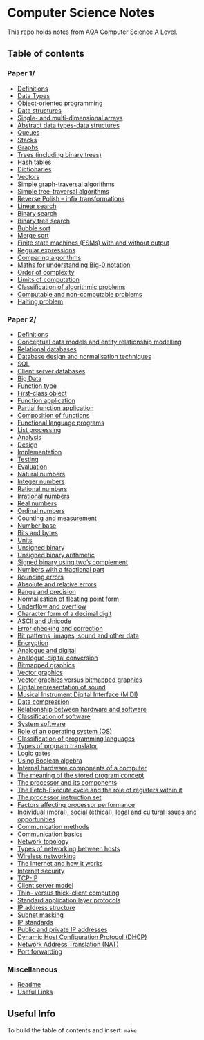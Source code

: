 # Computer Science Notes
This repo holds notes from AQA Computer Science A Level.
## Table of contents
<!--TABLE-->

### Paper 1/
* [Definitions](Paper%201/Definitions.md)
* [Data Types](Paper%201/4.1%20Fundamentals%20of%20Programming/4.1.1%20Programming/4.1.1.1%20Data%20Types.md)
* [Object-oriented programming](Paper%201/4.1%20Fundamentals%20of%20Programming/4.1.2%20Programming%20paradigms/4.1.2.3%20Object-oriented%20programming.md)
* [Data structures](Paper%201/4.2%20Fundamentals%20of%20data%20structures/4.2.1%20Data%20structures%20and%20abstract%20data%20types/4.2.1.1%20Data%20structures.md)
* [Single- and multi-dimensional arrays](Paper%201/4.2%20Fundamentals%20of%20data%20structures/4.2.1%20Data%20structures%20and%20abstract%20data%20types/4.2.1.2%20Single-%20and%20multi-dimensional%20arrays.md)
* [Abstract data types-data structures](Paper%201/4.2%20Fundamentals%20of%20data%20structures/4.2.1%20Data%20structures%20and%20abstract%20data%20types/4.2.1.4%20Abstract%20data%20types-data%20structures.md)
* [Queues](Paper%201/4.2%20Fundamentals%20of%20data%20structures/4.2.2%20Queues/4.2.2.1%20Queues.md)
* [Stacks](Paper%201/4.2%20Fundamentals%20of%20data%20structures/4.2.3%20Stacks/4.2.3.1%20Stacks.md)
* [Graphs](Paper%201/4.2%20Fundamentals%20of%20data%20structures/4.2.4%20Graphs/4.2.4.1%20Graphs.md)
* [Trees (including binary trees)](Paper%201/4.2%20Fundamentals%20of%20data%20structures/4.2.5%20Trees/4.2.5.1%20Trees%20(including%20binary%20trees).md)
* [Hash tables](Paper%201/4.2%20Fundamentals%20of%20data%20structures/4.2.6%20Hash%20tables/4.2.6.1%20Hash%20tables.md)
* [Dictionaries](Paper%201/4.2%20Fundamentals%20of%20data%20structures/4.2.7%20Dictionaries/4.2.7.1%20Dictionaries.md)
* [Vectors](Paper%201/4.2%20Fundamentals%20of%20data%20structures/4.2.8%20Vectors/4.2.8.1%20Vectors.md)
* [Simple graph-traversal algorithms](Paper%201/4.3%20Fundamentals%20of%20algorithms/4.3.1%20Graph-traversal/4.3.1.1%20Simple%20graph-traversal%20algorithms.md)
* [Simple tree-traversal algorithms](Paper%201/4.3%20Fundamentals%20of%20algorithms/4.3.2%20Tree-traversal/4.3.2.1%20Simple%20tree-traversal%20algorithms.md)
* [Reverse Polish – infix transformations](Paper%201/4.3%20Fundamentals%20of%20algorithms/4.3.3%20Reverse%20Polish/4.3.3.1%20Reverse%20Polish%20–%20infix%20transformations.md)
* [Linear search](Paper%201/4.3%20Fundamentals%20of%20algorithms/4.3.4%20Searching%20algorithms/4.3.4.1%20Linear%20search.md)
* [Binary search](Paper%201/4.3%20Fundamentals%20of%20algorithms/4.3.4%20Searching%20algorithms/4.3.4.2%20Binary%20search.md)
* [Binary tree search](Paper%201/4.3%20Fundamentals%20of%20algorithms/4.3.4%20Searching%20algorithms/4.3.4.3%20Binary%20tree%20search.md)
* [Bubble sort](Paper%201/4.3%20Fundamentals%20of%20algorithms/4.3.5%20Sorting%20algorithms/4.3.5.1%20Bubble%20sort.md)
* [Merge sort](Paper%201/4.3%20Fundamentals%20of%20algorithms/4.3.5%20Sorting%20algorithms/4.3.5.2%20Merge%20sort.md)
* [Finite state machines (FSMs) with and without output](Paper%201/4.4%20Theory%20of%20computation/4.4.2%20Regular%20languages/4.4.2.1%20Finite%20state%20machines%20(FSMs)%20with%20and%20without%20output.md)
* [Regular expressions](Paper%201/4.4%20Theory%20of%20computation/4.4.2%20Regular%20languages/4.4.2.3%20Regular%20expressions.md)
* [Comparing algorithms](Paper%201/4.4%20Theory%20of%20computation/4.4.4%20Classification%20of%20algorithms/4.4.4.1%20Comparing%20algorithms.md)
* [Maths for understanding Big-0 notation](Paper%201/4.4%20Theory%20of%20computation/4.4.4%20Classification%20of%20algorithms/4.4.4.2%20Maths%20for%20understanding%20Big-0%20notation.md)
* [Order of complexity](Paper%201/4.4%20Theory%20of%20computation/4.4.4%20Classification%20of%20algorithms/4.4.4.3%20Order%20of%20complexity.md)
* [Limits of computation](Paper%201/4.4%20Theory%20of%20computation/4.4.4%20Classification%20of%20algorithms/4.4.4.4%20Limits%20of%20computation.md)
* [Classification of algorithmic problems](Paper%201/4.4%20Theory%20of%20computation/4.4.4%20Classification%20of%20algorithms/4.4.4.5%20Classification%20of%20algorithmic%20problems.md)
* [Computable and non-computable problems](Paper%201/4.4%20Theory%20of%20computation/4.4.4%20Classification%20of%20algorithms/4.4.4.6%20Computable%20and%20non-computable%20problems.md)
* [Halting problem](Paper%201/4.4%20Theory%20of%20computation/4.4.4%20Classification%20of%20algorithms/4.4.4.7%20Halting%20problem.md)

### Paper 2/
* [Definitions](Paper%202/Definitions.md)
* [Conceptual data models and entity relationship modelling](Paper%202/4.10%20Fundamentals%20of%20databases/4.10.1%20Conceptual%20data%20models%20and%20entity%20relationship%20modelling/4.10.1.1%20Conceptual%20data%20models%20and%20entity%20relationship%20modelling.md)
* [Relational databases](Paper%202/4.10%20Fundamentals%20of%20databases/4.10.2%20Relational%20databases/4.10.2.1%20Relational%20databases.md)
* [Database design and normalisation techniques](Paper%202/4.10%20Fundamentals%20of%20databases/4.10.3%20Database%20design%20and%20normalisation%20techniques/4.10.3.1%20Database%20design%20and%20normalisation%20techniques.md)
* [SQL](Paper%202/4.10%20Fundamentals%20of%20databases/4.10.4%20Structured%20Query%20Language%20(SQL)/4.10.4.1%20SQL.md)
* [Client server databases](Paper%202/4.10%20Fundamentals%20of%20databases/4.10.5%20Client%20server%20databases/4.10.5.1%20Client%20server%20databases.md)
* [Big Data](Paper%202/4.11%20Big%20Data/4.11.1%20Big%20Data.md)
* [Function type](Paper%202/4.12%20Fundamentals%20of%20functional%20programming/4.12.1%20Functional%20programming%20paradigm/4.12.1.1%20Function%20type.md)
* [First-class object](Paper%202/4.12%20Fundamentals%20of%20functional%20programming/4.12.1%20Functional%20programming%20paradigm/4.12.1.2%20First-class%20object.md)
* [Function application](Paper%202/4.12%20Fundamentals%20of%20functional%20programming/4.12.1%20Functional%20programming%20paradigm/4.12.1.3%20Function%20application.md)
* [Partial function application](Paper%202/4.12%20Fundamentals%20of%20functional%20programming/4.12.1%20Functional%20programming%20paradigm/4.12.1.4%20Partial%20function%20application.md)
* [Composition of functions](Paper%202/4.12%20Fundamentals%20of%20functional%20programming/4.12.1%20Functional%20programming%20paradigm/4.12.1.5%20Composition%20of%20functions.md)
* [Functional language programs](Paper%202/4.12%20Fundamentals%20of%20functional%20programming/4.12.2%20Writing%20functional%20programs/4.12.2.1%20Functional%20language%20programs.md)
* [List processing](Paper%202/4.12%20Fundamentals%20of%20functional%20programming/4.12.3%20Lists%20in%20functional%20programming/4.12.3.1%20List%20processing.md)
* [Analysis](Paper%202/4.13%20Systematic%20approach%20to%20problem%20solving/4.13.1%20Aspects%20of%20software%20development/4.13.1.1%20Analysis.md)
* [Design](Paper%202/4.13%20Systematic%20approach%20to%20problem%20solving/4.13.1%20Aspects%20of%20software%20development/4.13.1.2%20Design.md)
* [Implementation](Paper%202/4.13%20Systematic%20approach%20to%20problem%20solving/4.13.1%20Aspects%20of%20software%20development/4.13.1.3%20Implementation.md)
* [Testing](Paper%202/4.13%20Systematic%20approach%20to%20problem%20solving/4.13.1%20Aspects%20of%20software%20development/4.13.1.4%20Testing.md)
* [Evaluation](Paper%202/4.13%20Systematic%20approach%20to%20problem%20solving/4.13.1%20Aspects%20of%20software%20development/4.13.1.5%20Evaluation.md)
* [Natural numbers](Paper%202/4.5%20Fundamentals%20of%20data%20representation/4.5.1%20Number%20systems/4.5.1.1%20Natural%20numbers.md)
* [Integer numbers](Paper%202/4.5%20Fundamentals%20of%20data%20representation/4.5.1%20Number%20systems/4.5.1.2%20Integer%20numbers.md)
* [Rational numbers](Paper%202/4.5%20Fundamentals%20of%20data%20representation/4.5.1%20Number%20systems/4.5.1.3%20Rational%20numbers.md)
* [Irrational numbers](Paper%202/4.5%20Fundamentals%20of%20data%20representation/4.5.1%20Number%20systems/4.5.1.4%20Irrational%20numbers.md)
* [Real numbers](Paper%202/4.5%20Fundamentals%20of%20data%20representation/4.5.1%20Number%20systems/4.5.1.5%20Real%20numbers.md)
* [Ordinal numbers](Paper%202/4.5%20Fundamentals%20of%20data%20representation/4.5.1%20Number%20systems/4.5.1.6%20Ordinal%20numbers.md)
* [Counting and measurement](Paper%202/4.5%20Fundamentals%20of%20data%20representation/4.5.1%20Number%20systems/4.5.1.7%20Counting%20and%20measurement.md)
* [Number base](Paper%202/4.5%20Fundamentals%20of%20data%20representation/4.5.2%20Number%20bases/4.5.2.1%20Number%20base.md)
* [Bits and bytes](Paper%202/4.5%20Fundamentals%20of%20data%20representation/4.5.3%20Units%20of%20information/4.5.3.1%20Bits%20and%20bytes.md)
* [Units](Paper%202/4.5%20Fundamentals%20of%20data%20representation/4.5.3%20Units%20of%20information/4.5.3.2%20Units.md)
* [Unsigned binary](Paper%202/4.5%20Fundamentals%20of%20data%20representation/4.5.4%20Binary%20number%20system/4.5.4.1%20Unsigned%20binary.md)
* [Unsigned binary arithmetic](Paper%202/4.5%20Fundamentals%20of%20data%20representation/4.5.4%20Binary%20number%20system/4.5.4.2%20Unsigned%20binary%20arithmetic.md)
* [Signed binary using two’s complement](Paper%202/4.5%20Fundamentals%20of%20data%20representation/4.5.4%20Binary%20number%20system/4.5.4.3%20Signed%20binary%20using%20two’s%20complement.md)
* [Numbers with a fractional part](Paper%202/4.5%20Fundamentals%20of%20data%20representation/4.5.4%20Binary%20number%20system/4.5.4.4%20Numbers%20with%20a%20fractional%20part.md)
* [Rounding errors](Paper%202/4.5%20Fundamentals%20of%20data%20representation/4.5.4%20Binary%20number%20system/4.5.4.5%20Rounding%20errors.md)
* [Absolute and relative errors](Paper%202/4.5%20Fundamentals%20of%20data%20representation/4.5.4%20Binary%20number%20system/4.5.4.6%20Absolute%20and%20relative%20errors.md)
* [Range and precision](Paper%202/4.5%20Fundamentals%20of%20data%20representation/4.5.4%20Binary%20number%20system/4.5.4.7%20Range%20and%20precision.md)
* [Normalisation of floating point form](Paper%202/4.5%20Fundamentals%20of%20data%20representation/4.5.4%20Binary%20number%20system/4.5.4.8%20Normalisation%20of%20floating%20point%20form.md)
* [Underflow and overflow](Paper%202/4.5%20Fundamentals%20of%20data%20representation/4.5.4%20Binary%20number%20system/4.5.4.9%20Underflow%20and%20overflow.md)
* [Character form of a decimal digit](Paper%202/4.5%20Fundamentals%20of%20data%20representation/4.5.5%20Information%20coding%20systems/4.5.5.1%20Character%20form%20of%20a%20decimal%20digit.md)
* [ASCII and Unicode](Paper%202/4.5%20Fundamentals%20of%20data%20representation/4.5.5%20Information%20coding%20systems/4.5.5.2%20ASCII%20and%20Unicode.md)
* [Error checking and correction](Paper%202/4.5%20Fundamentals%20of%20data%20representation/4.5.5%20Information%20coding%20systems/4.5.5.3%20Error%20checking%20and%20correction.md)
* [Bit patterns, images, sound and other data](Paper%202/4.5%20Fundamentals%20of%20data%20representation/4.5.6%20Representing%20images,%20sound%20and%20other%20data/4.5.6.1%20Bit%20patterns,%20images,%20sound%20and%20other%20data.md)
* [Encryption](Paper%202/4.5%20Fundamentals%20of%20data%20representation/4.5.6%20Representing%20images,%20sound%20and%20other%20data/4.5.6.10%20Encryption.md)
* [Analogue and digital](Paper%202/4.5%20Fundamentals%20of%20data%20representation/4.5.6%20Representing%20images,%20sound%20and%20other%20data/4.5.6.2%20Analogue%20and%20digital.md)
* [Analogue-digital conversion](Paper%202/4.5%20Fundamentals%20of%20data%20representation/4.5.6%20Representing%20images,%20sound%20and%20other%20data/4.5.6.3%20Analogue-digital%20conversion.md)
* [Bitmapped graphics](Paper%202/4.5%20Fundamentals%20of%20data%20representation/4.5.6%20Representing%20images,%20sound%20and%20other%20data/4.5.6.4%20Bitmapped%20graphics.md)
* [Vector graphics](Paper%202/4.5%20Fundamentals%20of%20data%20representation/4.5.6%20Representing%20images,%20sound%20and%20other%20data/4.5.6.5%20Vector%20graphics.md)
* [Vector graphics versus bitmapped graphics](Paper%202/4.5%20Fundamentals%20of%20data%20representation/4.5.6%20Representing%20images,%20sound%20and%20other%20data/4.5.6.6%20Vector%20graphics%20versus%20bitmapped%20graphics.md)
* [Digital representation of sound](Paper%202/4.5%20Fundamentals%20of%20data%20representation/4.5.6%20Representing%20images,%20sound%20and%20other%20data/4.5.6.7%20Digital%20representation%20of%20sound.md)
* [Musical Instrument Digital Interface (MIDI)](Paper%202/4.5%20Fundamentals%20of%20data%20representation/4.5.6%20Representing%20images,%20sound%20and%20other%20data/4.5.6.8%20Musical%20Instrument%20Digital%20Interface%20(MIDI).md)
* [Data compression](Paper%202/4.5%20Fundamentals%20of%20data%20representation/4.5.6%20Representing%20images,%20sound%20and%20other%20data/4.5.6.9%20Data%20compression.md)
* [Relationship between hardware and software](Paper%202/4.6%20Fundamentals%20of%20computer%20systems/4.6.1%20Hardware%20and%20software/4.6.1.1%20Relationship%20between%20hardware%20and%20software.md)
* [Classification of software](Paper%202/4.6%20Fundamentals%20of%20computer%20systems/4.6.1%20Hardware%20and%20software/4.6.1.2%20Classification%20of%20software.md)
* [System software](Paper%202/4.6%20Fundamentals%20of%20computer%20systems/4.6.1%20Hardware%20and%20software/4.6.1.3%20System%20software.md)
* [Role of an operating system (OS)](Paper%202/4.6%20Fundamentals%20of%20computer%20systems/4.6.1%20Hardware%20and%20software/4.6.1.4%20Role%20of%20an%20operating%20system%20(OS).md)
* [Classification of programming languages](Paper%202/4.6%20Fundamentals%20of%20computer%20systems/4.6.2%20Classification%20of%20programming%20languages/4.6.2.1%20Classification%20of%20programming%20languages.md)
* [Types of program translator](Paper%202/4.6%20Fundamentals%20of%20computer%20systems/4.6.3%20Types%20of%20program%20translator/4.6.3.1%20Types%20of%20program%20translator.md)
* [Logic gates](Paper%202/4.6%20Fundamentals%20of%20computer%20systems/4.6.4%20Logic%20gates/4.6.4.1%20Logic%20gates.md)
* [Using Boolean algebra](Paper%202/4.6%20Fundamentals%20of%20computer%20systems/4.6.5%20Boolean%20algebra/4.6.5.1%20Using%20Boolean%20algebra.md)
* [Internal hardware components of a computer](Paper%202/4.7%20Fundamentals%20of%20computer%20organisation%20and%20architecture/4.7.1%20Internal%20hardware%20components%20of%20a%20computer/4.7.1.1%20Internal%20hardware%20components%20of%20a%20computer.md)
* [The meaning of the stored program concept](Paper%202/4.7%20Fundamentals%20of%20computer%20organisation%20and%20architecture/4.7.2%20The%20stored%20program%20concept/4.7.2.1%20The%20meaning%20of%20the%20stored%20program%20concept.md)
* [The processor and its components](Paper%202/4.7%20Fundamentals%20of%20computer%20organisation%20and%20architecture/4.7.3%20Structure%20and%20role%20of%20the%20processor%20and%20its%20components/4.7.3.1%20The%20processor%20and%20its%20components.md)
* [The Fetch-Execute cycle and the role of registers within it](Paper%202/4.7%20Fundamentals%20of%20computer%20organisation%20and%20architecture/4.7.3%20Structure%20and%20role%20of%20the%20processor%20and%20its%20components/4.7.3.2%20The%20Fetch-Execute%20cycle%20and%20the%20role%20of%20registers%20within%20it.md)
* [The processor instruction set](Paper%202/4.7%20Fundamentals%20of%20computer%20organisation%20and%20architecture/4.7.3%20Structure%20and%20role%20of%20the%20processor%20and%20its%20components/4.7.3.3%20The%20processor%20instruction%20set.md)
* [Factors affecting processor performance](Paper%202/4.7%20Fundamentals%20of%20computer%20organisation%20and%20architecture/4.7.3%20Structure%20and%20role%20of%20the%20processor%20and%20its%20components/4.7.3.7%20Factors%20affecting%20processor%20performance.md)
* [Individual (moral), social (ethical), legal and cultural issues and opportunities](Paper%202/4.8%20Consequences%20of%20uses%20of%20computing/4.8.1%20Individual%20(moral),%20social%20(ethical),%20legal%20and%20cultural%20issues%20and%20opportunities.md)
* [Communication methods](Paper%202/4.9%20Fundamentals%20of%20communication%20and%20networking/4.9.1%20Communication/4.9.1.1%20Communication%20methods.md)
* [Communication basics](Paper%202/4.9%20Fundamentals%20of%20communication%20and%20networking/4.9.1%20Communication/4.9.1.2%20Communication%20basics.md)
* [Network topology](Paper%202/4.9%20Fundamentals%20of%20communication%20and%20networking/4.9.2%20Networking/4.9.2.1%20Network%20topology.md)
* [Types of networking between hosts](Paper%202/4.9%20Fundamentals%20of%20communication%20and%20networking/4.9.2%20Networking/4.9.2.2%20Types%20of%20networking%20between%20hosts.md)
* [Wireless networking](Paper%202/4.9%20Fundamentals%20of%20communication%20and%20networking/4.9.2%20Networking/4.9.2.3%20Wireless%20networking.md)
* [The Internet and how it works](Paper%202/4.9%20Fundamentals%20of%20communication%20and%20networking/4.9.3%20The%20Internet/4.9.3.1%20The%20Internet%20and%20how%20it%20works.md)
* [Internet security](Paper%202/4.9%20Fundamentals%20of%20communication%20and%20networking/4.9.3%20The%20Internet/4.9.3.2%20Internet%20security.md)
* [TCP-IP](Paper%202/4.9%20Fundamentals%20of%20communication%20and%20networking/4.9.4%20The%20Transmission%20Control%20Protocol-Internet%20Protocol%20(TCP-IP)%20protocol/4.9.4.1%20TCP-IP.md)
* [Client server model](Paper%202/4.9%20Fundamentals%20of%20communication%20and%20networking/4.9.4%20The%20Transmission%20Control%20Protocol-Internet%20Protocol%20(TCP-IP)%20protocol/4.9.4.10%20Client%20server%20model.md)
* [Thin- versus thick-client computing](Paper%202/4.9%20Fundamentals%20of%20communication%20and%20networking/4.9.4%20The%20Transmission%20Control%20Protocol-Internet%20Protocol%20(TCP-IP)%20protocol/4.9.4.11%20Thin-%20versus%20thick-client%20computing.md)
* [Standard application layer protocols](Paper%202/4.9%20Fundamentals%20of%20communication%20and%20networking/4.9.4%20The%20Transmission%20Control%20Protocol-Internet%20Protocol%20(TCP-IP)%20protocol/4.9.4.2%20Standard%20application%20layer%20protocols.md)
* [IP address structure](Paper%202/4.9%20Fundamentals%20of%20communication%20and%20networking/4.9.4%20The%20Transmission%20Control%20Protocol-Internet%20Protocol%20(TCP-IP)%20protocol/4.9.4.3%20IP%20address%20structure.md)
* [Subnet masking](Paper%202/4.9%20Fundamentals%20of%20communication%20and%20networking/4.9.4%20The%20Transmission%20Control%20Protocol-Internet%20Protocol%20(TCP-IP)%20protocol/4.9.4.4%20Subnet%20masking.md)
* [IP standards](Paper%202/4.9%20Fundamentals%20of%20communication%20and%20networking/4.9.4%20The%20Transmission%20Control%20Protocol-Internet%20Protocol%20(TCP-IP)%20protocol/4.9.4.5%20IP%20standards.md)
* [Public and private IP addresses](Paper%202/4.9%20Fundamentals%20of%20communication%20and%20networking/4.9.4%20The%20Transmission%20Control%20Protocol-Internet%20Protocol%20(TCP-IP)%20protocol/4.9.4.6%20Public%20and%20private%20IP%20addresses.md)
* [Dynamic Host Configuration Protocol (DHCP)](Paper%202/4.9%20Fundamentals%20of%20communication%20and%20networking/4.9.4%20The%20Transmission%20Control%20Protocol-Internet%20Protocol%20(TCP-IP)%20protocol/4.9.4.7%20Dynamic%20Host%20Configuration%20Protocol%20(DHCP).md)
* [Network Address Translation (NAT)](Paper%202/4.9%20Fundamentals%20of%20communication%20and%20networking/4.9.4%20The%20Transmission%20Control%20Protocol-Internet%20Protocol%20(TCP-IP)%20protocol/4.9.4.8%20Network%20Address%20Translation%20(NAT).md)
* [Port forwarding](Paper%202/4.9%20Fundamentals%20of%20communication%20and%20networking/4.9.4%20The%20Transmission%20Control%20Protocol-Internet%20Protocol%20(TCP-IP)%20protocol/4.9.4.9%20Port%20forwarding.md)

### Miscellaneous
* [Readme](Readme)
* [Useful Links](Useful%20Links)
<!--/TABLE-->

## Useful Info
To build the table of contents and insert: `make`
